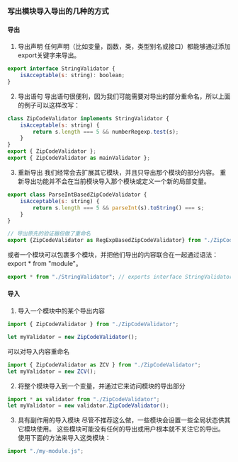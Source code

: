 ### 写出模块导入导出的几种的方式

#### 导出

1. 导出声明
任何声明（比如变量，函数，类，类型别名或接口）都能够通过添加export关键字来导出。

```javascript
export interface StringValidator {
    isAcceptable(s: string): boolean;
}
```

2. 导出语句
导出语句很便利，因为我们可能需要对导出的部分重命名，所以上面的例子可以这样改写：

```javascript
class ZipCodeValidator implements StringValidator {
    isAcceptable(s: string) {
        return s.length === 5 && numberRegexp.test(s);
    }
}
export { ZipCodeValidator };
export { ZipCodeValidator as mainValidator };
```

3. 重新导出
我们经常会去扩展其它模块，并且只导出那个模块的部分内容。 重新导出功能并不会在当前模块导入那个模块或定义一个新的局部变量。

```javascript
export class ParseIntBasedZipCodeValidator {
    isAcceptable(s: string) {
        return s.length === 5 && parseInt(s).toString() === s;
    }
}

// 导出原先的验证器但做了重命名
export {ZipCodeValidator as RegExpBasedZipCodeValidator} from "./ZipCodeValidator";
```

或者一个模块可以包裹多个模块，并把他们导出的内容联合在一起通过语法：export * from "module"。
```javascript
export * from "./StringValidator"; // exports interface StringValidator
```

#### 导入

1. 导入一个模块中的某个导出内容

```javascript
import { ZipCodeValidator } from "./ZipCodeValidator";

let myValidator = new ZipCodeValidator();
```

可以对导入内容重命名

```javascript
import { ZipCodeValidator as ZCV } from "./ZipCodeValidator";
let myValidator = new ZCV();
```

2. 将整个模块导入到一个变量，并通过它来访问模块的导出部分
```javascript
import * as validator from "./ZipCodeValidator";
let myValidator = new validator.ZipCodeValidator();
```

3. 具有副作用的导入模块
尽管不推荐这么做，一些模块会设置一些全局状态供其它模块使用。 这些模块可能没有任何的导出或用户根本就不关注它的导出。 使用下面的方法来导入这类模块：
```javascript
import "./my-module.js";
```
